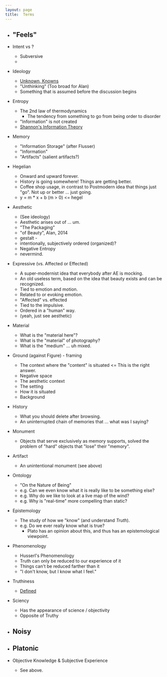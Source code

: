```yaml
---
layout: page
title:  Terms
---
```


- "Feels"
    - 

- Intent vs ?
    - Subversive
    -

- Ideology
    - [Unknown, Knowns](http://www.youtube.com/watch?v=GiPe1OiKQuk)
    - "Unthinking" (Too broad for Alan)
    - Something that is assumed before the discussion begins
    
- Entropy
    - The 2nd law of thermodynamics
        - The tendency from something to go from being order to disorder
    - "Information" is not created 
    - [Shannon's Information Theory](http://en.wikipedia.org/wiki/Information_theory)
    
- Memory
    - "Information Storage" (after Flusser)
    - "Information"
    - "Artifacts" (salient artifacts?)
    
- Hegelian
    - Onward and upward forever.
    - History is going somewhere!  Things are getting better.
    - Coffee shop usage, in contrast to Postmodern idea that things just "go".  Not up or better ... just going.
    - y = m * x + b (m > 0) <= hegel

- Aesthetic
    - (See ideology)
    - Aesthetic arises out of ... um.
    - "The Packaging"
    - "of Beauty", Alan, 2014
    - gestalt - 
    - intentionally, subjectively ordered (organized)?
    - Negative Entropy
    - nevermind.
    
- Expressive (vs. Affected or Effected)
    - A super-modernist idea that everybody after AE is mocking.
    - An old useless term, based on the idea that beauty exists and can be recognized.
    - Tied to emotion and motion.
    - Related to or evoking emotion.
    - "Affected" vs. effected
    - Tied to the impulsive.
    - Ordered in a "human" way.
    - (yeah, just see aesthetic)
     
- Material
    - What is the "material here"?
    - What is the "material" of photography?
    - What is the "medium" ... uh mixed.

- Ground (against Figure) - framing
    - The context where the "content" is situated <= This is the right answer.
    - Negative space
    - The aesthetic context
    - The setting
    - How it is situated
    - Background 

- History
    - What you should delete after browsing.
    - An uninterrupted chain of memories that ... what was I saying?

- Monument
    - Objects that serve exclusively as memory supports, solved the problem of "hard" objects that "lose" their "memory".

- Artifact
    - An unintentional monument (see above)

- Ontology
    - "On the Nature of Being"
    - e.g. Can we even know what it is really like to be something else?
    - e.g. Why do we like to look at a live map of the wind?
    - e.g. Why is "real-time" more compelling than static?

- Epistemology
    - The study of how we "know" (and understand *_Truth_*).
    - e.g. Do we ever really know what is true?
        - Plato has an opinion about this, and thus has an epistemological viewpoint.
    
- Phenomenology
    - Husserl's Phenomenology
    - Truth can only be reduced to our experience of it
    - Things can't be reduced farther than it
    - "I don't know, but I know what I feel."

- Truthiness
    - [Defined](http://saic.github.io/TheArtOfDataVisualization/post/2014/02/03/truthiness.html)
 
- Sciency
    - Has the appearance of science / objectivity
    - Opposite of Truthy

- Noisy
    -

- Platonic
    -

- Objective Knowledge & Subjective Experience
    - See above.
